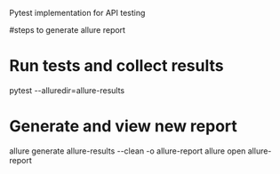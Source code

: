 Pytest implementation for API testing

#steps to generate allure report
# Run tests and collect results
pytest --alluredir=allure-results

# Generate and view new report
allure generate allure-results --clean -o allure-report
allure open allure-report